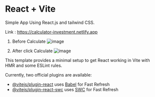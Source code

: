 # React + Vite

Simple App Using React.js and tailwind CSS.

Link : https://calculator-investment.netlify.app

1. Before Calculate
![image](https://github.com/Rafli-ri/Investment-calculator/assets/55773671/ea1798df-6595-4dcc-81e2-4fc5e8c98e19)

2. After click Calculate
   ![image](https://github.com/Rafli-ri/Investment-calculator/assets/55773671/abee04a6-cdfc-4342-b0ad-6ac067d73aa6)


   
This template provides a minimal setup to get React working in Vite with HMR and some ESLint rules.

Currently, two official plugins are available:

- [@vitejs/plugin-react](https://github.com/vitejs/vite-plugin-react/blob/main/packages/plugin-react/README.md) uses [Babel](https://babeljs.io/) for Fast Refresh
- [@vitejs/plugin-react-swc](https://github.com/vitejs/vite-plugin-react-swc) uses [SWC](https://swc.rs/) for Fast Refresh
